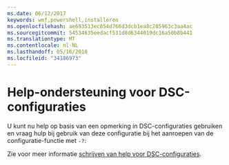 ```yaml
---
ms.date: 06/12/2017
keywords: wmf,powershell,installeren
ms.openlocfilehash: ae693513ec854d766d3dcb1ea8c285963c3aa4ac
ms.sourcegitcommit: 54534635eedacf531d8d6344019dc16a50b8b441
ms.translationtype: MT
ms.contentlocale: nl-NL
ms.lasthandoff: 05/16/2018
ms.locfileid: "34186973"
---
```

# <a name="help-support-for-dsc-configurations"></a>Help-ondersteuning voor DSC-configuraties

U kunt nu help op basis van een opmerking in DSC-configuraties gebruiken en vraag hulp bij gebruik van deze configuratie bij het aanroepen van de configuratie-functie met `-?`:

Zie voor meer informatie [schrijven van help voor DSC-configuraties](https://msdn.microsoft.com/powershell/dsc/confighelp).
